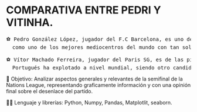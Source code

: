 # COMPARATIVA ENTRE PEDRI Y VITINHA.
<pre>
⚽ Pedro González López, jugador del F.C Barcelona, es uno de los futbolistas con más futuro en el mundo, consolidándose actualmente 
  como uno de los mejores mediocentros del mundo con tan solo 22 años.

⚽ Vítor Machado Ferreira, jugador del Paris SG, es de las piezas claves del equipo campeón de la Champions 24/25. Con 25 años el 
  Portugués ha explotado a nivel mundial, siendo otro candidado a ocupar el puesto de mejor medio centro del mundo.
</pre>
👀 Objetivo: Analizar aspectos generales y relevantes de la semifinal de la Nations League, representando graficamente información y con una 
opinión final sobre el desenlace del partido.

🧑‍💻 Lenguaje y librerías: Python, Numpy, Pandas, Matplotlit, seaborn.
